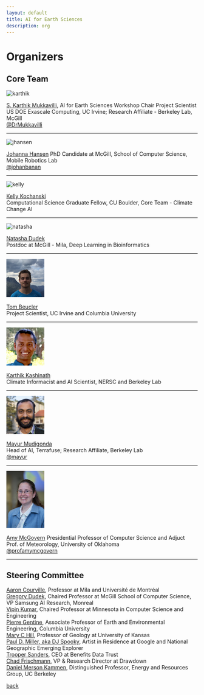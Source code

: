 ```yaml
---
layout: default
title: AI for Earth Sciences
description: org
---
```


# Organizers

## Core Team 

<img src="images/karthik.jpg" alt="karthik" width="100"/>

[S. Karthik Mukkavilli](https://www.linkedin.com/in/karthikmukkavilli/), AI for Earth Sciences Workshop Chair
Project Scientist US DOE Exascale Computing, UC Irvine; Research Affiliate - Berkeley Lab, McGill  
[@DrMukkavilli](https://twitter.com/DrMukkavilli)    

---

<img src="images/jhansen.png" alt="jhansen" width="100"/>  

[Johanna Hansen](https://johannah.github.io) 
PhD Candidate at McGill, School of Computer Science, Mobile Robotics Lab  
[@johanbanan](https://twitter.com/johanbanan)  

---

<img src="images/kelly.jpeg" alt="kelly" width="100"/>  

[Kelly Kochanski](https://www.kochanski.org/kelly/)   
Computational Science Graduate Fellow, CU Boulder, Core Team - Climate Change AI    

---

<img src="images/dudek_headshot.jpg" alt="natasha" width="100"/>  

[Natasha Dudek](https://www.linkedin.com/in/natasha-dudek/)     
Postdoc at McGill - Mila, Deep Learning in Bioinformatics   

---

<img src="images/tom.jpg" alt="tom" width="100"/>  

[Tom Beucler](http://tbeucler.scripts.mit.edu/tbeucler/)  
Project Scientist, UC Irvine and Columbia University 

---

<img src="images/kashinath.jpg" alt="kashinath" width="100"/>  

[Karthik Kashinath](https://www.nersc.gov/about/nersc-staff/data-analytics-services/karthik-kashinath/)    
Climate Informacist and AI Scientist, NERSC and Berkeley Lab    

---  

<img src="images/mayur.jpg" alt="mayur" width="100"/>  

[Mayur Mudigonda](https://mudigonda.github.io/)    
Head of AI, Terrafuse; Research Affiliate, Berkeley Lab   
[@mayur](https://twitter.com/moop03888913?lang=en)

---  

<img src="images/amy.jpg" alt="amy" width="100"/>  

[Amy McGovern](http://www.mcgovern-fagg.org/amy/)
Presidential Professor of Computer Science and Adjuct Prof. of Meteorology, University of Oklahoma   
[@profamymcgovern](https://twitter.com/profamymcgovern)


---   

## Steering Committee
[Aaron Courville](https://mila.quebec/en/person/aaron-courville/), Professor at Mila and Université de Montréal  
[Gregory Dudek](http://www.cim.mcgill.ca/~dudek/), Chaired Professor at McGill School of Computer Science, VP Samsung AI Research, Monreal  
[Vipin Kumar](https://www-users.cs.umn.edu/~kumar001/), Chaired Professor at Minnesota in Computer Science and Engineering    
[Pierre Gentine](https://eee.columbia.edu/faculty/pierre-gentine), Associate Professor of Earth and Environmental Engineering, Columbia University    
[Mary C Hill](https://geo.ku.edu/hill-mary-c), Professor of Geology at University of Kansas    
[Paul D. Miller, aka DJ Spooky](http://djspooky.com/), Artist in Residence at Google and National Geographic Emerging Explorer  
[Trooper Sanders](https://twitter.com/troopersanders?lang=en), CEO at Benefits Data Trust     
[Chad Frischmann](https://www.drawdown.org/staff/chad-frischmann), VP & Research Director at Drawdown    
[Daniel Merson Kammen](https://en.wikipedia.org/wiki/Daniel_Kammen), Distinguished Professor, Energy and Resources Group, UC Berkeley 



[back](./)

